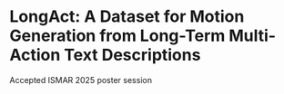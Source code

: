 # LongAct: A Dataset for Motion Generation from Long-Term Multi-Action Text Descriptions

Accepted ISMAR 2025 poster session
